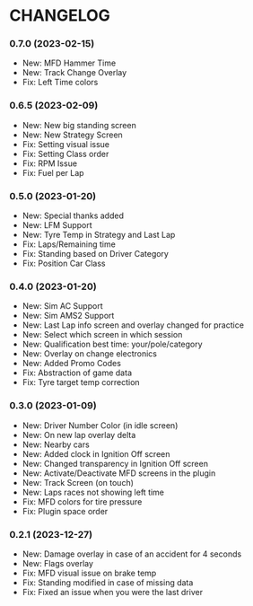 # CHANGELOG
### 0.7.0 (2023-02-15)
- New: MFD Hammer Time
- New: Track Change Overlay
- Fix: Left Time colors

### 0.6.5 (2023-02-09)
- New: New big standing screen
- New: New Strategy Screen
- Fix: Setting visual issue
- Fix: Setting Class order
- Fix: RPM Issue
- Fix: Fuel per Lap

### 0.5.0 (2023-01-20)
- New: Special thanks added
- New: LFM Support
- New: Tyre Temp in Strategy and Last Lap
- Fix: Laps/Remaining time
- Fix: Standing based on Driver Category
- Fix: Position Car Class

### 0.4.0 (2023-01-20)
- New: Sim AC Support
- New: Sim AMS2 Support
- New: Last Lap info screen and overlay changed for practice
- New: Select which screen in which session
- New: Qualification best time: your/pole/category
- New: Overlay on change electronics
- New: Added Promo Codes
- Fix: Abstraction of game data
- Fix: Tyre target temp correction

### 0.3.0 (2023-01-09)
- New: Driver Number Color (in idle screen)
- New: On new lap overlay delta
- New: Nearby cars
- New: Added clock in Ignition Off screen
- New: Changed transparency in Ignition Off screen
- New: Activate/Deactivate MFD screens in the plugin
- New: Track Screen (on touch)
- New: Laps races not showing left time
- Fix: MFD colors for tire pressure
- Fix: Plugin space order

### 0.2.1 (2023-12-27)
- New: Damage overlay in case of an accident for 4 seconds
- New: Flags overlay
- Fix: MFD visual issue on brake temp
- Fix: Standing modified in case of missing data
- Fix: Fixed an issue when you were the last driver
